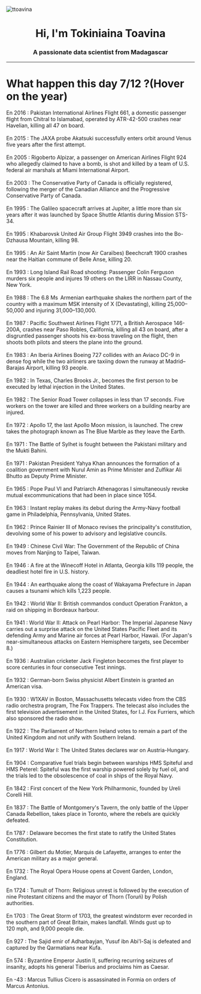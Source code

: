 
<p align="left"> <img src="https://komarev.com/ghpvc/?username=ttoavina&label=Profile%20views&color=0e75b6&style=flat" alt="ttoavina" /> </p>
<h1 align="center">Hi, I'm Tokiniaina Toavina</h1>
<h3 align="center">A passionate data scientist from Madagascar</h3>
    
<hr/>
<h1> What happen this day 7/12 ?(Hover on the year)</h1>

En 2016 : Pakistan International Airlines Flight 661, a domestic passenger flight from Chitral to Islamabad, operated by ATR-42-500 crashes near Havelian, killing all 47 on board.
<br/><br/>
En 2015 : The JAXA probe Akatsuki successfully enters orbit around Venus five years after the first attempt.
<br/><br/>
En 2005 : Rigoberto Alpizar, a passenger on American Airlines Flight 924 who allegedly claimed to have a bomb, is shot and killed by a team of U.S. federal air marshals at Miami International Airport.
<br/><br/>
En 2003 : The Conservative Party of Canada is officially registered, following the merger of the Canadian Alliance and the Progressive Conservative Party of Canada.
<br/><br/>
En 1995 : The Galileo spacecraft arrives at Jupiter, a little more than six years after it was launched by Space Shuttle Atlantis during Mission STS-34.
<br/><br/>
En 1995 : Khabarovsk United Air Group Flight 3949 crashes into the Bo-Dzhausa Mountain, killing 98.
<br/><br/>
En 1995 : An Air Saint Martin (now Air Caraïbes) Beechcraft 1900 crashes near the Haitian commune of Belle Anse, killing 20.
<br/><br/>
En 1993 : Long Island Rail Road shooting: Passenger Colin Ferguson murders six people and injures 19 others on the LIRR in Nassau County, New York.
<br/><br/>
En 1988 : The 6.8 Ms  Armenian earthquake shakes the northern part of the country with a maximum MSK intensity of X (Devastating), killing 25,000–50,000 and injuring 31,000–130,000.
<br/><br/>
En 1987 : Pacific Southwest Airlines Flight 1771, a British Aerospace 146-200A, crashes near Paso Robles, California, killing all 43 on board, after a disgruntled passenger shoots his ex-boss traveling on the flight, then shoots both pilots and steers the plane into the ground.
<br/><br/>
En 1983 : An Iberia Airlines Boeing 727 collides with an Aviaco DC-9 in dense fog while the two airliners are taxiing down the runway at Madrid–Barajas Airport, killing 93 people.
<br/><br/>
En 1982 : In Texas, Charles Brooks Jr., becomes the first person to be executed by lethal injection in the United States.
<br/><br/>
En 1982 : The Senior Road Tower collapses in less than 17 seconds.  Five workers on the tower are killed and three workers on a building nearby are injured.
<br/><br/>
En 1972 : Apollo 17, the last Apollo Moon mission, is launched. The crew takes the photograph known as The Blue Marble as they leave the Earth.
<br/><br/>
En 1971 : The Battle of Sylhet is fought between the Pakistani military and the Mukti Bahini.
<br/><br/>
En 1971 : Pakistan President Yahya Khan announces the formation of a coalition government with Nurul Amin as Prime Minister and Zulfikar Ali Bhutto as Deputy Prime Minister.
<br/><br/>
En 1965 : Pope Paul VI and Patriarch Athenagoras I simultaneously revoke mutual excommunications that had been in place since 1054.
<br/><br/>
En 1963 : Instant replay makes its debut during the Army-Navy football game in Philadelphia, Pennsylvania, United States.
<br/><br/>
En 1962 : Prince Rainier III of Monaco revises the principality's constitution, devolving some of his power to advisory and legislative councils.
<br/><br/>
En 1949 : Chinese Civil War: The Government of the Republic of China moves from Nanjing to Taipei, Taiwan.
<br/><br/>
En 1946 : A fire at the Winecoff Hotel in Atlanta, Georgia kills 119 people, the deadliest hotel fire in U.S. history.
<br/><br/>
En 1944 : An earthquake along the coast of Wakayama Prefecture in Japan causes a tsunami which kills 1,223 people.
<br/><br/>
En 1942 : World War II: British commandos conduct Operation Frankton, a raid on shipping in Bordeaux harbour.
<br/><br/>
En 1941 : World War II: Attack on Pearl Harbor: The Imperial Japanese Navy carries out a surprise attack on the United States Pacific Fleet and its defending Army and Marine air forces at Pearl Harbor, Hawaii. (For Japan's near-simultaneous attacks on Eastern Hemisphere targets, see December 8.)
<br/><br/>
En 1936 : Australian cricketer Jack Fingleton becomes the first player to score centuries in four consecutive Test innings.
<br/><br/>
En 1932 : German-born Swiss physicist Albert Einstein is granted an American visa.
<br/><br/>
En 1930 : W1XAV in Boston, Massachusetts telecasts video from the CBS radio orchestra program, The Fox Trappers. The telecast also includes the first television advertisement in the United States, for I.J. Fox Furriers, which also sponsored the radio show.
<br/><br/>
En 1922 : The Parliament of Northern Ireland votes to remain a part of the United Kingdom and not unify with Southern Ireland.
<br/><br/>
En 1917 : World War I: The United States declares war on Austria-Hungary.
<br/><br/>
En 1904 : Comparative fuel trials begin between warships HMS Spiteful and HMS Peterel: Spiteful was the first warship powered solely by fuel oil, and the trials led to the obsolescence of coal in ships of the Royal Navy.
<br/><br/>
En 1842 : First concert of the New York Philharmonic, founded by Ureli Corelli Hill.
<br/><br/>
En 1837 : The Battle of Montgomery's Tavern, the only battle of the Upper Canada Rebellion, takes place in Toronto, where the rebels are quickly defeated.
<br/><br/>
En 1787 : Delaware becomes the first state to ratify the United States Constitution.
<br/><br/>
En 1776 : Gilbert du Motier, Marquis de Lafayette, arranges to enter the American military as a major general.
<br/><br/>
En 1732 : The Royal Opera House opens at Covent Garden, London, England.
<br/><br/>
En 1724 : Tumult of Thorn: Religious unrest is followed by the execution of nine Protestant citizens and the mayor of Thorn (Toruń) by Polish authorities.
<br/><br/>
En 1703 : The Great Storm of 1703, the greatest windstorm ever recorded in the southern part of Great Britain, makes landfall. Winds gust up to 120 mph, and 9,000 people die.
<br/><br/>
En 927 : The Sajid emir of Adharbayjan, Yusuf ibn Abi'l-Saj is defeated and captured by the Qarmatians near Kufa.
<br/><br/>
En 574 : Byzantine Emperor Justin II, suffering recurring seizures of insanity, adopts his general Tiberius and proclaims him as Caesar.
<br/><br/>
En -43 : Marcus Tullius Cicero is assassinated in Formia on orders of Marcus Antonius.
<br/><br/>
